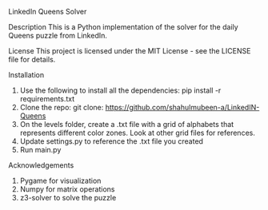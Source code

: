 LinkedIn Queens Solver

Description
This is a Python implementation of the solver for the daily Queens puzzle from LinkedIn.

License
This project is licensed under the MIT License - see the LICENSE file for details.

Installation
1. Use the following to install all the dependencies: pip install -r requirements.txt
2. Clone the repo: git clone: https://github.com/shahulmubeen-a/LinkedIN-Queens
3. On the levels folder, create a .txt file with a grid of alphabets that represents different color zones. Look at other grid files for references.
4. Update settings.py to reference the .txt file you created
5. Run main.py

Acknowledgements
1. Pygame for visualization
2. Numpy for matrix operations
3. z3-solver to solve the puzzle
